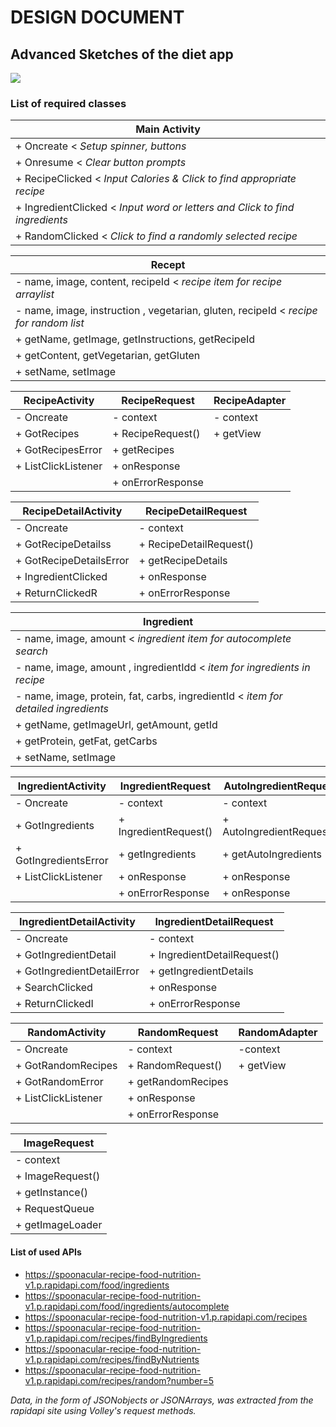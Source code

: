 # DESIGN DOCUMENT

## Advanced Sketches of the diet app
![](doc/design2.png)

### List of required classes
| Main Activity |
| ------ |
| + Oncreate < *Setup spinner, buttons* | 
| + Onresume < *Clear button prompts* | 
| + RecipeClicked < *Input Calories & Click to find appropriate recipe* | 
| + IngredientClicked < *Input word or letters and Click to find ingredients* | 
| + RandomClicked < *Click to find a randomly selected recipe* | 

| Recept|
| ----- |
|- name, image, content, recipeId < *recipe item for recipe arraylist* |
| - name, image, instruction , vegetarian, gluten, recipeId < *recipe for random list* |
| + getName,  getImage, getInstructions, getRecipeId |
| + getContent, getVegetarian, getGluten |
|+ setName, setImage |

| RecipeActivity | RecipeRequest | RecipeAdapter |
| ------ | ------ | ------- |
| - Oncreate | - context | - context |
| + GotRecipes | + RecipeRequest() | + getView |
| + GotRecipesError | + getRecipes | |
| + ListClickListener | + onResponse | |
|| + onErrorResponse | |

| RecipeDetailActivity | RecipeDetailRequest |
| ------ | ------ | 
| - Oncreate | - context |
| + GotRecipeDetailss | + RecipeDetailRequest() |
| + GotRecipeDetailsError | + getRecipeDetails | 
| + IngredientClicked | + onResponse | 
| + ReturnClickedR | + onErrorResponse | 

| Ingredient |
| ----- |
| - name, image, amount < *ingredient item for autocomplete search* |
| - name, image, amount , ingredientIdd < *item for ingredients in recipe* |
| - name, image, protein, fat, carbs, ingredientId < *item for detailed ingredients* |
| + getName,  getImageUrl, getAmount, getId |
| + getProtein, getFat, getCarbs |
| + setName, setImage |

| IngredientActivity | IngredientRequest | AutoIngredientRequest | IngredientAdapter |
| ------ | ------ | ------- | ------ |
| - Oncreate | - context | - context | - context |
| + GotIngredients | + IngredientRequest() | + AutoIngredientRequest() | + getView |
| + GotIngredientsError | + getIngredients | + getAutoIngredients  |
| + ListClickListener | + onResponse | + onResponse |
|| + onErrorResponse | + onResponse |

| IngredientDetailActivity | IngredientDetailRequest |
| ------ | ------ | 
| - Oncreate | - context | 
| + GotIngredientDetail | + IngredientDetailRequest() |
| + GotIngredientDetailError | + getIngredientDetails | 
| + SearchClicked | + onResponse | 
| + ReturnClickedI | + onErrorResponse | 

| RandomActivity | RandomRequest | RandomAdapter |
| ------ | ------ | ------- |
| - Oncreate | - context | -context |
| + GotRandomRecipes | + RandomRequest() | + getView |
| + GotRandomError | + getRandomRecipes | |
| + ListClickListener | + onResponse | |
|| + onErrorResponse | |

| ImageRequest |
| ----- |
| - context |
| + ImageRequest() |
| + getInstance() |
| + RequestQueue |
| + getImageLoader |

#### List of used APIs
- https://spoonacular-recipe-food-nutrition-v1.p.rapidapi.com/food/ingredients
- https://spoonacular-recipe-food-nutrition-v1.p.rapidapi.com/food/ingredients/autocomplete
- https://spoonacular-recipe-food-nutrition-v1.p.rapidapi.com/recipes
- https://spoonacular-recipe-food-nutrition-v1.p.rapidapi.com/recipes/findByIngredients
- https://spoonacular-recipe-food-nutrition-v1.p.rapidapi.com/recipes/findByNutrients
- https://spoonacular-recipe-food-nutrition-v1.p.rapidapi.com/recipes/random?number=5

*Data, in the form of JSONobjects or JSONArrays, was extracted from the rapidapi site using Volley's request methods.*






